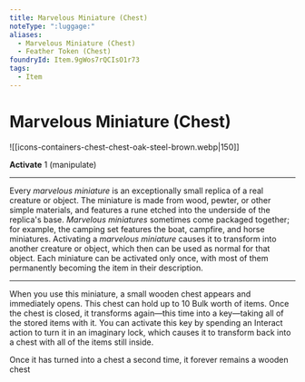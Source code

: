 ```yaml
---
title: Marvelous Miniature (Chest)
noteType: ":luggage:"
aliases:
  - Marvelous Miniature (Chest)
  - Feather Token (Chest)
foundryId: Item.9gWos7rQCIsO1r73
tags:
  - Item
---
```


# Marvelous Miniature (Chest)
![[icons-containers-chest-chest-oak-steel-brown.webp|150]]

**Activate** 1 (manipulate)

* * *

Every _marvelous miniature_ is an exceptionally small replica of a real creature or object. The miniature is made from wood, pewter, or other simple materials, and features a rune etched into the underside of the replica's base. _Marvelous miniatures_ sometimes come packaged together; for example, the camping set features the boat, campfire, and horse miniatures. Activating a _marvelous miniature_ causes it to transform into another creature or object, which then can be used as normal for that object. Each miniature can be activated only once, with most of them permanently becoming the item in their description.

* * *

When you use this miniature, a small wooden chest appears and immediately opens. This chest can hold up to 10 Bulk worth of items. Once the chest is closed, it transforms again—this time into a key—taking all of the stored items with it. You can activate this key by spending an Interact action to turn it in an imaginary lock, which causes it to transform back into a chest with all of the items still inside.

Once it has turned into a chest a second time, it forever remains a wooden chest

